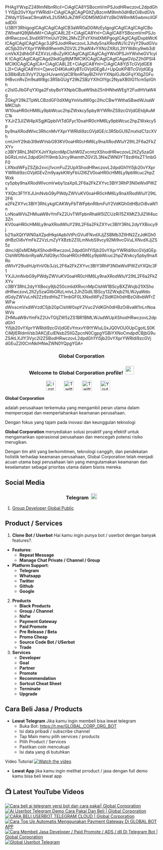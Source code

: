 PHAgYWxpZ249ImNlbnRlciI+CiAgICA8YSBocmVmPSJodHRwczovL2dpdGh1
Yi5jb20vYXprYWRldiI+CiAgICAgICAgPGltZyBzcmM9Imh0dHBzOi8vdGVs
ZWdyYS5waC9maWxlL2U5MGJkZWFiODM5MGI4YzBkOWRmMi5wbmciIGFsdD0i
U3BlY3RhIgogICAgICAgICAgICB3aWR0aD0iMzEyIgogICAgICAgICAgICBo
ZWlnaHQ9IjMxMiI+CiAgICA8L2E+CiAgICA8YnI+CiAgICA8YSBocmVmPSJo
dHRwczovL3lvdXR1YmUuY29tL2MvZ2FsYXhldXMiPgogICAgICAgIDxpbWcK
ICAgICAgICAgICAgc3JjPSJodHRwczovL3Jhdy5naXRodWJ1c2VyY29udGVu
dC5jb20vYXprYWRldi9hemthZGV2L21haW4vYXNzZXRzL2ltYWdlcy9wb3dl
cmVkX2dhbGF4ZXVzLnBuZyIKICAgICAgICAgICAgYWx0PSJnYWxheGV1cyIK
ICAgICAgICAgICAgd2lkdGg9IjM1MCIKICAgICAgICAgICAgaGVpZ2h0PSI4
MCIKICAgICAgICA+CiAgICA8L2E+CiAgICA8YnI+CiAgICA8Yj5TcGVjdGE8
L2I+CiAgICA8YnI+CjwvcD4KIAoKIyBTcGVjdGEg8J+UpQoKPiBTcGVjdGEg
b3BlbiBzb3VyY2UgcHJvamVjdCB1bnR1ayBlZHVrYXNpIGJlbGFqYXIgZGFu
IHBvcnRvZm9saW8gc3R5bGUgY29kZSBzYXlhOlYgc2NyaXB0IG11cm5pIGhh
c2lsIGJlbGFqYXIga2FsbyBoYXNpbCBueW9sb25nIHNheWEgY2FudHVtaW4g
ZGkgY29kZTpWLCBzdGF0dXMgYmVsdW0gc2lhcCBwYWthaSBwdWJsaWMKClsh
W10oaHR0cHM6Ly9pbWcuc2hpZWxkcy5pby9iYWRnZS9zcGVjdGEtdjAuMC1k
YXJrZ3JlZW4pXSgjKQpbIVtTdGFyc10oaHR0cHM6Ly9pbWcuc2hpZWxkcy5p
by9naXRodWIvc3RhcnMvYXprYWRldi9zcGVjdGE/c3R5bGU9ZmxhdC1zcXVh
cmUmY29sb3I9eWVsbG93KV0oaHR0cHM6Ly9naXRodWIuY29tL2F6a2FkZXYv
c3BlY3RhL3N0YXJnYXplcnMpClshW0ZvcmtzXShodHRwczovL2ltZy5zaGll
bGRzLmlvL2dpdGh1Yi9mb3Jrcy9hemthZGV2L3NwZWN0YT9zdHlsZT1mbGF0
LXNxdWFyZSZjb2xvcj1vcmFuZ2UpXShodHRwczovL2dpdGh1Yi5jb20vYXpr
YWRldi9zcGVjdGEvZm9yaykKWyFbU2l6ZV0oaHR0cHM6Ly9pbWcuc2hpZWxk
cy5pby9naXRodWIvcmVwby1zaXplL2F6a2FkZXYvc3BlY3RhP3N0eWxlPWZs
YXQtc3F1YXJlJmNvbG9yPWdyZWVuKV0oaHR0cHM6Ly9naXRodWIuY29tL2F6
a2FkZXYvc3BlY3RhLykgICAKWyFbTWFpbnRlbmFuY2VdKGh0dHBzOi8vaW1n
LnNoaWVsZHMuaW8vYmFkZ2UvTWFpbnRhaW5lZCUzRi15ZXMtZ3JlZW4uc3Zn
KV0oaHR0cHM6Ly9naXRodWIuY29tL2F6a2FkZXYvc3BlY3RhL2dyYXBocy9j
b21taXQtYWN0aXZpdHkpIApbIVtPcGVuIFNvdXJjZSBMb3ZlIHN2ZzJdKGh0
dHBzOi8vYmFkZ2VzLmZyYXBzb2Z0LmNvbS9vcy92Mi9vcGVuLXNvdXJjZS5z
dmc/dj0xMDMpXShodHRwczovL2dpdGh1Yi5jb20vYXprYWRldi9zcGVjdGEp
ClshW0NvbnRyaWJ1dG9yc10oaHR0cHM6Ly9pbWcuc2hpZWxkcy5pby9naXRo
dWIvY29udHJpYnV0b3JzL2F6a2FkZXYvc3BlY3RhP3N0eWxlPWZsYXQtc3F1
YXJlJmNvbG9yPWdyZWVuKV0oaHR0cHM6Ly9naXRodWIuY29tL2F6a2FkZXYv
c3BlY3RhL2dyYXBocy9jb250cmlidXRvcnMpClshW1BScyBXZWxjb21lXSho
dHRwczovL2ltZy5zaGllbGRzLmlvL2JhZGdlL1BScy13ZWxjb21lLWJyaWdo
dGdyZWVuLnN2Zz9zdHlsZT1mbGF0LXNxdWFyZSldKGh0dHBzOi8vbWFrZWFw
dWxscmVxdWVzdC5jb20pClshW0xpY2Vuc2VdKGh0dHBzOi8vaW1nLnNoaWVs
ZHMuaW8vYmFkZ2UvTGljZW5zZS1BR1BMLWJsdWUpXShodHRwczovL2dpdGh1
Yi5jb20vYXprYWRldi9zcGVjdGEvYmxvYi9tYWluL0xJQ0VOU0UpCgotLS0K
CiMjIERldmVsb3AKCjEuIENsb25lIGZpcnN0CgpgYGBiYXNoCmdpdCBjbG9u
ZSAtLXJlY3Vyc2l2ZSBodHRwczovL2dpdGh1Yi5jb20vYXprYWRldi9zcGVj
dGEuZ2l0CmNkIHNwZWN0YQpgYGA=

<!-- START GLOBAL CORPORATION -->
<h3 align="center">Global Corporation</h3>

<h3 align="center">
  Welcome to Global Corporation profile!
  <img src="https://media.giphy.com/media/hvRJCLFzcasrR4ia7z/giphy.gif" width="28">
</h3>

<!-- Social icons section -->
<p align="center">
  <a href="https://www.instagram.com/global__corporation/"><img width="32px" alt="Instagram" title="Telegram" src="https://upload.wikimedia.org/wikipedia/commons/a/a5/Instagram_icon.png"/></a>
  &#8287;&#8287;&#8287;&#8287;&#8287;
  <a href="https://t.me/GLOBAL_CORPORATION_ORG"><img width="32px" alt="Twitter" title="Telegram" src="https://upload.wikimedia.org/wikipedia/commons/8/82/Telegram_logo.svg"/></a>
  &#8287;&#8287;&#8287;&#8287;&#8287;
  <a href="https://twitter.com/global_corp_org"><img width="32px" alt="Twitter" title="Twitter" src="https://upload.wikimedia.org/wikipedia/commons/6/6f/Logo_of_Twitter.svg"/></a>
  &#8287;&#8287;&#8287;&#8287;&#8287;
  <a href="https://www.youtube.com/@global_Corporation"><img width="32px" alt="Youtube" title="Youtube" src="https://upload.wikimedia.org/wikipedia/commons/e/ef/Youtube_logo.png"/></a>
  &#8287;&#8287;&#8287;&#8287;&#8287;
</p>


**Global Corporation**

adalah perusahaan terkemuka yang mengambil peran utama dalam mempercepat dan mempertahankan keamanan perusahaan. 

Dengan fokus yang tajam pada inovasi dan keunggulan teknologi

**Global Corporation** menyediakan solusi proaktif yang efektif untuk mengamankan operasional perusahaan dan mencegah potensi risiko merugikan. 

Dengan tim ahli yang berkomitmen, teknologi canggih, dan pendekatan holistik terhadap keamanan perusahaan, Global Corporation telah menjadi acuan utama bagi perusahaan lain yang mengutamakan keamanan dan keselamatan sebagai prioritas utama dalam bisnis mereka.


## Social Media

<h3 align="center">
  Telegram
  <img src="https://upload.wikimedia.org/wikipedia/commons/8/82/Telegram_logo.svg" width="20">
</h3>

1. [Group Developer Global Public](https://t.me/DEVELOPER_GLOBAL_PUBLIC)

## Product / Services

1. **Clone Bot / Userbot**
  Hai kamu ingin punya bot / userbot dengan banyak features?. 
  - **Features**:
    - **Repeat Message**
    - **Manage Chat Private / Channel / Group**
  - **Platform Support**:
    - **Telegram**
    - **Whatsapp**
    - **Twitter**
    - **Github**
    - **Google** 
2. **Products**
    - **Black Products**
    - **Group / Channel**
    - **Nsfw**
    - **Payment Gateway**
    - **Paid Promote**
    - **Pre Release / Beta**
    - **Promo Cheap**
    - **Source Code Bot / USerbot**
    - **Trade**
3. **Services**
    - **Developer**
    - **Goal**
    - **Partner**
    - **Promote**
    - **Recommendation**
    - **Sortcut Cheat Sheet**
    - **Terminate**
    - **Upgrade**

## Cara Beli Jasa / Products 

- **Lewat Telegram**
  Jika kamu ingin membeli bisa lewat telegram
  -  Buka Bot: https://t.me/GLOBAL_CORP_ORG_BOT
  -  Isi data pribadi / subscribe channel
  -  Tap Main menu pilih services / products
  -  Pilih Product / Services
  -  Pastikan coin mencukupi
  -  Isi data yang di butuhkan
  
Video Tutorial
[![Watch the video](https://img.youtube.com/vi/TY0Y21C6asM/maxresdefault.jpg)](https://www.youtube.com/watch?v=TY0Y21C6asM)

- **Lewat App**
  jika kamu ingin melihat prroduct / jasa dengan full demo kamu bisa beli lewat app
 


## 📺 Latest YouTube Videos

  <!-- prettier-ignore-start -->
  <!-- BEGIN YOUTUBE-CARDS -->
[![Cara beli ai telegram versi bot dan cara pakai| Global Corporation](https://ytcards.demolab.com/?id=7LZhoklvS9A&title=Cara+beli+ai+telegram+versi+bot+dan+cara+pakai%7C+Global+Corporation&lang=id&timestamp=1710937415&background_color=%230d1117&title_color=%23ffffff&stats_color=%23dedede&max_title_lines=1&width=250&border_radius=5 "Cara beli ai telegram versi bot dan cara pakai| Global Corporation")](https://www.youtube.com/watch?v=7LZhoklvS9A)
[![Ai Userbot Telegram Demo Cara Pakai Dan Beli | Global Corporation](https://ytcards.demolab.com/?id=4mAZ6EgAhUo&title=Ai+Userbot+Telegram+Demo+Cara+Pakai+Dan+Beli+%7C+Global+Corporation&lang=id&timestamp=1710936251&background_color=%230d1117&title_color=%23ffffff&stats_color=%23dedede&max_title_lines=1&width=250&border_radius=5 "Ai Userbot Telegram Demo Cara Pakai Dan Beli | Global Corporation")](https://www.youtube.com/watch?v=4mAZ6EgAhUo)
[![CARA BELI USERBOT TELEGRAM CLOUD  | Global Corporation](https://ytcards.demolab.com/?id=uiDJwK9r3Cg&title=CARA+BELI+USERBOT+TELEGRAM+CLOUD++%7C+Global+Corporation&lang=id&timestamp=1710900440&background_color=%230d1117&title_color=%23ffffff&stats_color=%23dedede&max_title_lines=1&width=250&border_radius=5 "CARA BELI USERBOT TELEGRAM CLOUD  | Global Corporation")](https://www.youtube.com/watch?v=uiDJwK9r3Cg)
[![Cara Top Up Automatis Menggunakan Payment Gateway Di GLOBAL BOT APP](https://ytcards.demolab.com/?id=ADqzS5ORJsU&title=Cara+Top+Up+Automatis+Menggunakan+Payment+Gateway+Di+GLOBAL+BOT+APP&lang=id&timestamp=1710721879&background_color=%230d1117&title_color=%23ffffff&stats_color=%23dedede&max_title_lines=1&width=250&border_radius=5 "Cara Top Up Automatis Menggunakan Payment Gateway Di GLOBAL BOT APP")](https://www.youtube.com/watch?v=ADqzS5ORJsU)
[![Cara Membeli Jasa Developer / Paid Promote / ADS / dll Di Telegram Bot | Global Corporation](https://ytcards.demolab.com/?id=TY0Y21C6asM&title=Cara+Membeli+Jasa+Developer+%2F+Paid+Promote+%2F+ADS+%2F+dll+Di+Telegram+Bot+%7C+Global+Corporation&lang=id&timestamp=1710717990&background_color=%230d1117&title_color=%23ffffff&stats_color=%23dedede&max_title_lines=1&width=250&border_radius=5 "Cara Membeli Jasa Developer / Paid Promote / ADS / dll Di Telegram Bot | Global Corporation")](https://www.youtube.com/watch?v=TY0Y21C6asM)
[![Global Userbot Telegram](https://ytcards.demolab.com/?id=Kyj1Zl04_68&title=Global+Userbot+Telegram&lang=id&timestamp=1710690464&background_color=%230d1117&title_color=%23ffffff&stats_color=%23dedede&max_title_lines=1&width=250&border_radius=5 "Global Userbot Telegram")](https://www.youtube.com/watch?v=Kyj1Zl04_68)
<!-- END YOUTUBE-CARDS -->
  <!-- prettier-ignore-end -->
<!-- END GLOBAL CORPORATION -->